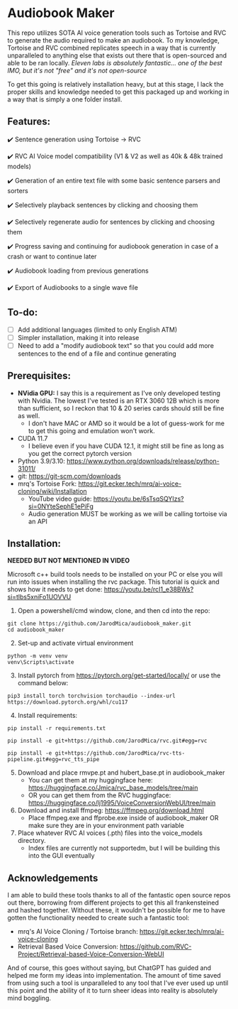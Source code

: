 # Audiobook Maker
This repo utilizes SOTA AI voice generation tools such as Tortoise and RVC to generate the audio required to make an audiobook.  To my knowledge, Tortoise and RVC combined replicates speech in a way that is currently unparalleled to anything else that exists out there that is open-sourced and able to be ran locally. *Eleven labs is absolutely fantastic... one of the best IMO, but it's not "free" and it's not open-source*

To get this going is relatively installation heavy, but at this stage, I lack the proper skills and knowledge needed to get this packaged up and working in a way that is simply a one folder install.

## Features:
:heavy_check_mark: Sentence generation using Tortoise -> RVC

:heavy_check_mark: RVC AI Voice model compatibility (V1 & V2 as well as 40k & 48k trained models)

:heavy_check_mark: Generation of an entire text file with some basic sentence parsers and sorters

:heavy_check_mark: Selectively playback sentences by clicking and choosing them

:heavy_check_mark: Selectively regenerate audio for sentences by clicking and choosing them

:heavy_check_mark: Progress saving and continuing for audiobook generation in case of a crash or want to continue later

:heavy_check_mark: Audiobook loading from previous generations

:heavy_check_mark: Export of Audiobooks to a single wave file

## To-do:
- [ ] Add additional languages (limited to only English ATM)
- [ ] Simpler installation, making it into release
- [ ] Need to add a "modify audiobook text" so that you could add more sentences to the end of a file and continue generating

## Prerequisites:
- **NVidia GPU:** I say this is a requirement as I've only developed testing with Nvidia.  The lowest I've tested is an RTX 3060 12B which is more than sufficient, so I reckon that 10 & 20 series cards should still be fine as well.
    - I don't have MAC or AMD so it would be a lot of guess-work for me to get this going and emulation won't work.
- CUDA 11.7
    - I believe even if you have CUDA 12.1, it might still be fine as long as you get the correct pytorch version 
- Python 3.9/3.10: https://www.python.org/downloads/release/python-31011/ 
- git: https://git-scm.com/downloads 
- mrq's Tortoise Fork: https://git.ecker.tech/mrq/ai-voice-cloning/wiki/Installation
    - YouTube video guide: https://youtu.be/6sTsqSQYIzs?si=0NYteSephE1ePiFg
    - Audio generation MUST be working as we will be calling tortoise via an API

## Installation:
**NEEDED BUT NOT MENTIONED IN VIDEO**

Microsoft c++ build tools needs to be installed on your PC or else you will run into issues when installing the rvc package. This tutorial is quick and shows how it needs to get done: https://youtu.be/rcI1_e38BWs?si=tlbs5xniFo1UOVVU

1. Open a powershell/cmd window, clone, and then cd into the repo:
```
git clone https://github.com/JarodMica/audiobook_maker.git
cd audiobook_maker
```
2. Set-up and activate virtual environment
```
python -m venv venv
venv\Scripts\activate
```
3. Install pytorch from https://pytorch.org/get-started/locally/ or use the command below:

```pip3 install torch torchvision torchaudio --index-url https://download.pytorch.org/whl/cu117```

4. Install requirements:

```pip install -r requirements.txt```

```pip install -e git+https://github.com/JarodMica/rvc.git#egg=rvc```

```pip install -e git+https://github.com/JarodMica/rvc-tts-pipeline.git#egg=rvc_tts_pipe```

5. Download and place rmvpe.pt and hubert_base.pt in audiobook_maker
    - You can get them at my huggingface here: https://huggingface.co/Jmica/rvc_base_models/tree/main
    - OR you can get them from the RVC huggingface: https://huggingface.co/lj1995/VoiceConversionWebUI/tree/main
6. Download and install ffmpeg: https://ffmpeg.org/download.html
    - Place ffmpeg.exe and ffprobe.exe inside of audiobook_maker OR make sure they are in your environment path variable
7. Place whatever RVC AI voices (.pth) files into the voice_models directory.
    - Index files are currently not supportedm, but I will be building this into the GUI eventually

## Acknowledgements
I am able to build these tools thanks to all of the fantastic open source repos out there, borrowing from different projects to get this all frankensteined and hashed together.  Without these, it wouldn't be possible for me to have gotten the functionality needed to create such a fantastic tool:
- mrq's AI Voice Cloning / Tortoise branch: https://git.ecker.tech/mrq/ai-voice-cloning
- Retrieval Based Voice Conversion: https://github.com/RVC-Project/Retrieval-based-Voice-Conversion-WebUI

And of course, this goes without saying, but ChatGPT has guided and helped me form my ideas into implementation.  The amount of time saved from using such a tool is unparalleled to any tool that I've ever used up until this point and the ability of it to turn sheer ideas into reality is absolutely mind boggling.  
